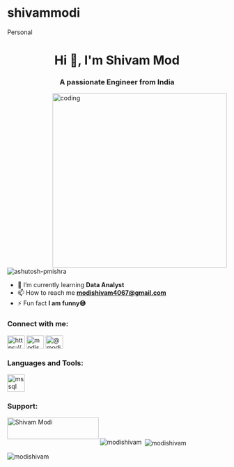 # shivammodi
Personal

<h1 align="center">Hi 👋, I'm Shivam Mod</h1>
<h3 align="center">A passionate Engineer from India</h3>

<img align="right" alt="coding" width="400" src="https://user-images.githubusercontent.com/55389276/140866485-8fb1c876-9a8f-4d6a-98dc-08c4981eaf70.gif">

<p align="left"> <img src="https://komarev.com/ghpvc/?username=ashutosh-pmishra&label=Profile%20views&color=0e75b6&style=flat" alt="ashutosh-pmishra" /> </p>

- 🌱 I’m currently learning **Data Analyst**
- 📫 How to reach me **modishivam4067@gmail.com**
- ⚡ Fun fact **I am funny😅**



<h3 align="left">Connect with me:</h3>
<p align="left">
<a href="https://linkedin.com/in/https://www.linkedin.com/in/shivam-modi-b06686154/" target="blank"><img align="center" src="https://raw.githubusercontent.com/rahuldkjain/github-profile-readme-generator/master/src/images/icons/Social/linked-in-alt.svg" alt="https://www.linkedin.com/in/shivam-modi-b06686154/" height="30" width="40" /></a>
<a href="https://instagram.com/modishivam__" target="blank"><img align="center" src="https://raw.githubusercontent.com/rahuldkjain/github-profile-readme-generator/master/src/images/icons/Social/instagram.svg" alt="modishivam__" height="30" width="40" /></a>
<a href="https://www.hackerrank.com/@modishivam4067" target="blank"><img align="center" src="https://raw.githubusercontent.com/rahuldkjain/github-profile-readme-generator/master/src/images/icons/Social/hackerrank.svg" alt="@modishivam4067" height="30" width="40" /></a>
</p>

<h3 align="left">Languages and Tools:</h3>
<p align="left"> <a href="https://www.microsoft.com/en-us/sql-server" target="_blank" rel="noreferrer"> <img src="https://www.svgrepo.com/show/303229/microsoft-sql-server-logo.svg" alt="mssql" width="40" height="40"/> </a> </p>

<h3 align="left">Support:</h3>
<p><a href="https://www.buymeacoffee.com/Shivam Modi"> <img align="left" src="https://cdn.buymeacoffee.com/buttons/v2/default-yellow.png" height="50" width="210" alt="Shivam Modi" /></a></p><br><br>

<p><img align="left" src="https://github-readme-stats.vercel.app/api/top-langs?username=modishivam&show_icons=true&locale=en&layout=compact" alt="modishivam" /></p>

<p>&nbsp;<img align="center" src="https://github-readme-stats.vercel.app/api?username=modishivam&show_icons=true&locale=en" alt="modishivam" /></p>

<p><img align="center" src="https://github-readme-streak-stats.herokuapp.com/?user=modishivam&" alt="modishivam" /></p>
